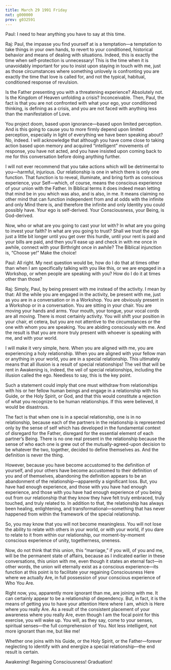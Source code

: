 ```yaml
---
title: March 29 1991 Friday 
nxt: g000000
prev: g032591
---
```


Paul: I need to hear anything you have to say at this time.

Raj: Paul, the impasse you find yourself at is a temptation—a temptation
to take things in your own hands, to revert to your conditioned,
historical behavior and means of dealing with situations. Indeed, this
is exactly the time when self-protection is unnecessary! This is the
time when it is unavoidably important for you to insist upon staying in
touch with me, just as those circumstances where something unlovely is
confronting you are exactly the time that love is called for, and not
the typical, habitual, conditioned response of revulsion.

Is the Father presenting you with a threatening experience? Absolutely
not. Is the Kingdom of Heaven unfolding a crisis? Inconceivable. Then,
Paul, the fact is that you are not confronted with what your ego, your
conditioned thinking, is defining as a crisis, and you are not faced
with anything less than the manifestation of Love.

You project doom, based upon ignorance—based upon limited perception.
And is this going to cause you to more firmly depend upon limited
perception, especially in light of everything we have been speaking
about? No, indeed. I will acknowledge that although you have come close
to taking action based upon memory and acquired “intelligent” movements
of response, you have not acted, and you have insisted upon coming back
to me for this conversation before doing anything further.

I will not ever recommend that you take actions which will be
detrimental to you—harmful, injurious. Our relationship is one in which
there is only one function. That function is to reveal, illuminate, and
bring forth as conscious experience, your Self—which, of course, means
the conscious experience of your union with the Father. In Biblical
terms it does indeed mean letting that mind be in you which was also,
and is also, in me. It means claiming no other mind that can function
independent from and at odds with the infinite and only Mind there is,
and therefore the infinite and only Identity you could possibly have.
Your ego is self-derived. Your Consciousness, your Being, is
God-derived.

Now, who or what are you going to cast your lot with? In what are you
going to invest your faith? In what are you going to trust? Shall we
trust the ego just a little bit longer until you get over this hurdle,
until your rent is paid and your bills are paid, and then you’ll ease up
and check in with me once in awhile, connect with your Birthright once
in awhile? The Biblical injunction is, “Choose ye!” Make the choice!

Paul: All right. My next question would be, how do I do that at times
other than when I am specifically talking with you like this, or we are
engaged in a Workshop, or when people are speaking with you? How do I do
it at times other than those?

Raj: Simply, Paul, by being present with me instead of the activity. I
mean by that: All the while you are engaged in the activity, be present
with me, just as you are in a conversation or in a Workshop. You are
obviously present in a Workshop or in a conversation. You are sitting in
your chair. You are moving your hands and arms. Your mouth, your tongue,
your vocal cords are all moving. There is most certainly activity. You
will shift your position in your chair, et cetera, but you are not
attentive to the circumstances or the one with whom you are speaking.
You are abiding consciously with me. And the result is that you are more
truly present with whoever is speaking with me, and with your world.

I will make it very simple, here. When you are aligned with me, you are
experiencing a holy relationship. When you are aligned with your fellow
man or anything in your world, you are in a special relationship. This
ultimately means that all illusion is a result of special relationships!
The veil that will be rent in Awakening is, indeed, the veil of special
relationships, including the illusion called the ego. Needless to say,
this is the key point.

Such a statement could imply that one must withdraw from relationships
with his or her fellow human beings and engage in a relationship with
his Guide, or the Holy Spirit, or God, and that this would constitute a
rejection of what you recognize to be human relationships. If this were
believed, it would be disastrous.

The fact is that when one is in a special relationship, one is in no
relationship, because each of the partners in the relationship is
represented only by the sense of self which has developed in the
fundamental context of disregard for the Father, disregard for the
essential element of each partner’s Being. There is no one real present
in the relationship because the sense of who each one is grew out of the
mutually-agreed-upon decision to be whatever the two, together, decided
to define themselves as. And the definition is never the thing.

However, because you have become accustomed to the definition of
yourself, and your others have become accustomed to their definition of
you and of themselves, abandoning the definition appears to be an
abandonment of the relationship—apparently a significant loss. But, you
have had enough experience, and those with you have had enough
experience, and those with you have had enough experience of you being
out from our relationship that they know they have felt truly embraced,
truly touched, and truly related to. In addition to that, the
relationship has always been healing, enlightening, and
transformational—something that has never happened from within the
framework of the special relationship.

So, you may know that you will not become meaningless. You will not lose
the ability to relate with others in your world, or with your world, if
you dare to relate to it from within our relationship, our
moment-by-moment conscious experience of unity, togetherness, oneness.

Now, do not think that this union, this “marriage,” if you will, of you
and me, will be the permanent state of affairs, because as I indicated
earlier in these conversations, this union with me, even though it
states an eternal fact—in other words, the union will eternally exist as
a conscious experience—its function at this point is to facilitate your
regaining Consciousness Here where we actually Are, in full possession
of your conscious experience of Who You Are.

Right now, you, apparently more ignorant than me, are joining with me.
It can certainly appear to be a relationship of dependency. But, in
fact, it is the means of getting you to have your attention Here where I
am, which is Here where you really Are. As a result of the consistent
placement of your awareness where you really Are, even though I am the
focal point for this exercise, you will wake up. You will, as they say,
come to your senses, spiritual senses—the full comprehension of You. Not
less intelligent, not more ignorant than me, but like me!

Whether one joins with his Guide, or the Holy Spirit, or the
Father—forever neglecting to identify with and energize a special
relationship—the end result is certain.

Awakening! Regaining Consciousness! Graduation!
